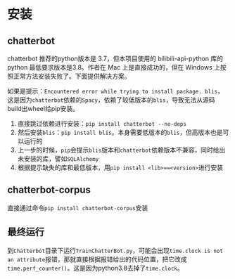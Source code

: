 # 安装

## chatterbot

chatterbot 推荐的python版本是 3.7，但本项目使用的 bilibili-api-python 库的 python 最低要求版本是3.8。作者在 Mac 上是直接成功的，但在 Windows 上按照正常方法安装失败了。下面提供解决方案。


如果是提示：`Encountered error while trying to install package. blis`，这是因为`chatterbot`依赖的`Spacy`，依赖了较低版本的`blis`，导致无法从源码build出wheel给pip安装。

1. 直接跳过依赖进行安装：`pip install chatterbot --no-deps`
2. 然后安装`blis`：`pip install blis`。本身需要低版本的`blis`，但高版本也是可以运行的
3. 上一步的时候，`pip`会提示`blis`版本和`chatterbot`依赖版本不兼容，同时给出未安装的库，譬如`SQLAlchemy`
4. 根据提示缺失的库和最低版本，用`pip install <lib>==<version>`进行安装

## chatterbot-corpus

直接通过命令`pip install chatterbot-corpus`安装

## 最终运行

到`Chatterbot`目录下运行`TrainChatterBot.py`，可能会出现`time.clock is not an attribute`报错，那就直接根据报错给出的代码位置，把它改成`time.perf_counter()`。这是因为python3.8去掉了`time.clock`。
